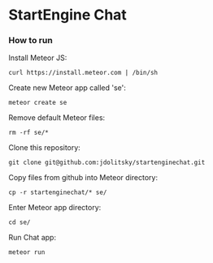 StartEngine Chat
===============

### How to run

Install Meteor JS:

    curl https://install.meteor.com | /bin/sh
    
Create new Meteor app called 'se':

    meteor create se
    
Remove default Meteor files:

    rm -rf se/*
    
Clone this repository:

    git clone git@github.com:jdolitsky/startenginechat.git

Copy files from github into Meteor directory:

    cp -r startenginechat/* se/
    
Enter Meteor app directory:

    cd se/
    
Run Chat app:

    meteor run
